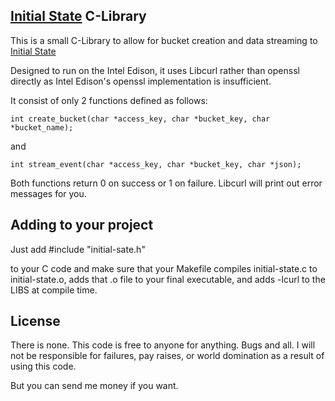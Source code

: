 ## [Initial State](http://initialsate.com) C-Library

This is a small C-Library to allow for bucket creation and data streaming to [Initial State](http://initialstate.com)  

Designed to run on the Intel Edison, it uses Libcurl rather than openssl directly as Intel Edison's openssl implementation is insufficient.

It consist of only 2 functions defined as follows:

    int create_bucket(char *access_key, char *bucket_key, char *bucket_name);
    
and 

    int stream_event(char *access_key, char *bucket_key, char *json);
    
Both functions return 0 on success or 1 on failure. Libcurl will print out error messages for you.

## Adding to your project

Just add 
    #include "initial-sate.h"
    
to your C code and make sure that your Makefile compiles initial-state.c to initial-state.o, adds that .o file to your final executable, and adds
    -lcurl
to the LIBS at compile time.
    

## License

There is none. This code is free to anyone for anything. Bugs and all. I will not be responsible for failures, pay raises, or world domination as a result of using this code. 

But you can send me money if you want. 
